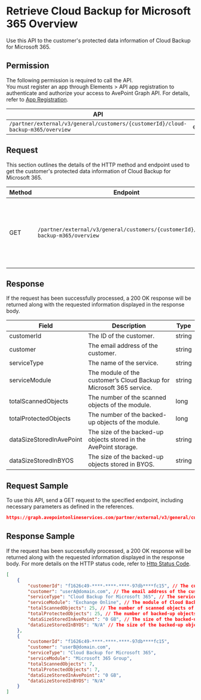 # Retrieve Cloud Backup for Microsoft 365 Overview

Use this API to  the customer's protected data information of Cloud Backup for Microsoft 365.

 ## Permission

The following permission is required to call the API.  
You must register an app through Elements > API app registration to authenticate and authorize your access to AvePoint Graph API. For details, refer to [App Registration](../../../elements/register-app.md).

| API | Permission  |
|-----------|--------|
| `/partner/external/v3/general/customers/{customerId}/cloud-backup-m365/overview`|elements.cbprotected.read.all|  

## Request

This section outlines the details of the HTTP method and endpoint used to get the customer's protected data information of Cloud Backup for Microsoft 365.

| Method | Endpoint | Description |
|-----------|--------|------------|
| GET | `/partner/external/v3/general/customers/{customerId}/cloud-backup-m365/overview` | Get the customer's protected data information of Cloud Backup for Microsoft 365.|

## Response

If the request has been successfully processed, a 200 OK response will be returned along with the requested information displayed in the response body.
 
| Field | Description | Type |
| --- | --- | --- |
| customerId               | The ID of the customer.                 | string |
| customer     | The email address of the customer.       | string |
| serviceType       | The name of the service.      | string |
| serviceModule | The module of the customer’s Cloud Backup for Microsoft 365 service. | string |
| totalScannedObjects | The number of the scanned objects of the module. | long |
| totalProtectedObjects | The number of the backed-up objects of the module. | long |
| dataSizeStoredInAvePoint | The size of the backed-up objects stored in the AvePoint storage. | string |
| dataSizeStoredInBYOS | The size of the backed-up objects stored in BYOS. | string |

## Request Sample
To use this API, send a GET request to the specified endpoint, including necessary parameters as defined in the references.
```json
https://graph.avepointonlineservices.com/partner/external/v3/general/customers/caf9****-2cc6-****-b04b-794c****5ea3/cloud-backup-m365/overview
```
 
## Response Sample
If the request has been successfully processed, a 200 OK response will be returned along with the requested information displayed in the response body.
For more details on the HTTP status code, refer to [Http Status Code](../../../elements/Use-AvePoint-Graph-API.md#http-status-code).
```json
[
    {
        "customerId": "f1626c49-****-****-****-97db****fc15", // The customer ID
        "customer": "userA@domain.com", // The email address of the customer
        "serviceType": "Cloud Backup for Microsoft 365", // The service name
        "serviceModule": "Exchange Online", // The module of Cloud Backup for Microsoft 365
        "totalScannedObjects": 25, // The number of scanned objects of the module
        "totalProtectedObjects": 25, // The number of backed-up objects of the module
        "dataSizeStoredInAvePoint": "0 GB", // The size of the backed-up objects stored in AvePoint storage
        "dataSizeStoredInBYOS": "N/A" // The size of the backed-up objects stored in BYOS: N/A represents not applicable here 
    },
    {
        "customerId": "f1626c49-****-****-****-97db****fc15",
        "customer": "userB@domain.com",
        "serviceType": "Cloud Backup for Microsoft 365",
        "serviceModule": "Microsoft 365 Group",
        "totalScannedObjects": 7,
        "totalProtectedObjects": 7,
        "dataSizeStoredInAvePoint": "0 GB",
        "dataSizeStoredInBYOS": "N/A"
    }
]
```